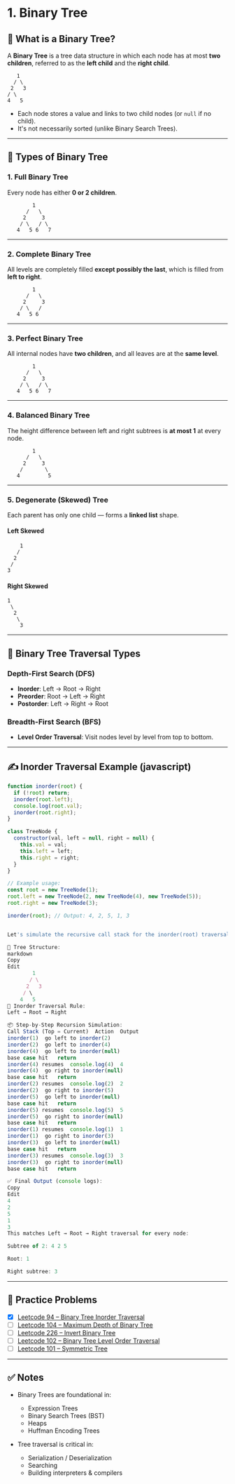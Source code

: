 # 1. Binary Tree

## 🌳 What is a Binary Tree?

A **Binary Tree** is a tree data structure in which each node has at most **two children**, referred to as the **left child** and the **right child**.

```
   1
  / \
 2   3
/ \
4   5 
```

- Each node stores a value and links to two child nodes (or `null` if no child).
- It's not necessarily sorted (unlike Binary Search Trees).

---

## 🌱 Types of Binary Tree

### 1. Full Binary Tree

Every node has either **0 or 2 children**.

```
        1
      /   \
     2     3
    / \   / \
   4   5 6   7
```

---

### 2. Complete Binary Tree

All levels are completely filled **except possibly the last**, which is filled from **left to right**.

```
        1
      /   \
     2     3
    / \   / 
   4   5 6   
```

---

### 3. Perfect Binary Tree

All internal nodes have **two children**, and all leaves are at the **same level**.

```
        1
      /   \
     2     3
    / \   / \
   4   5 6   7
```

---

### 4. Balanced Binary Tree

The height difference between left and right subtrees is **at most 1** at every node.

```
        1
      /   \
     2     3
    /       \
   4         5
```

---

### 5. Degenerate (Skewed) Tree

Each parent has only one child — forms a **linked list** shape.

#### Left Skewed

```
    1
   /
  2
 /
3
```

#### Right Skewed

```
1
 \
  2
   \
    3
```

---

## 🔁 Binary Tree Traversal Types

### Depth-First Search (DFS)

- **Inorder**: Left → Root → Right  
- **Preorder**: Root → Left → Right  
- **Postorder**: Left → Right → Root  

### Breadth-First Search (BFS)

- **Level Order Traversal**: Visit nodes level by level from top to bottom.

---

## ✍️ Inorder Traversal Example (javascript)

```javascript
function inorder(root) {
  if (!root) return;
  inorder(root.left);
  console.log(root.val);
  inorder(root.right);
}
```

```javascript
class TreeNode {
  constructor(val, left = null, right = null) {
    this.val = val;
    this.left = left;
    this.right = right;
  }
}

// Example usage:
const root = new TreeNode(1);
root.left = new TreeNode(2, new TreeNode(4), new TreeNode(5));
root.right = new TreeNode(3);

inorder(root); // Output: 4, 2, 5, 1, 3


```

```javascript

Let's simulate the recursive call stack for the inorder(root) traversal of the following binary tree:

🌳 Tree Structure:
markdown
Copy
Edit
        1
       / \
      2   3
     / \
    4   5
🧠 Inorder Traversal Rule:
Left → Root → Right

📦 Step-by-Step Recursion Simulation:
Call Stack (Top = Current)	Action	Output
inorder(1)	go left to inorder(2)	
inorder(2)	go left to inorder(4)	
inorder(4)	go left to inorder(null)	
base case hit	return	
inorder(4) resumes	console.log(4)	4
inorder(4)	go right to inorder(null)	
base case hit	return	
inorder(2) resumes	console.log(2)	2
inorder(2)	go right to inorder(5)	
inorder(5)	go left to inorder(null)	
base case hit	return	
inorder(5) resumes	console.log(5)	5
inorder(5)	go right to inorder(null)	
base case hit	return	
inorder(1) resumes	console.log(1)	1
inorder(1)	go right to inorder(3)	
inorder(3)	go left to inorder(null)	
base case hit	return	
inorder(3) resumes	console.log(3)	3
inorder(3)	go right to inorder(null)	
base case hit	return	

✅ Final Output (console logs):
Copy
Edit
4
2
5
1
3
This matches Left → Root → Right traversal for every node:

Subtree of 2: 4 2 5

Root: 1

Right subtree: 3


```

---

## 📌 Practice Problems


- [X] [Leetcode 94 – Binary Tree Inorder Traversal](https://leetcode.com/problems/binary-tree-inorder-traversal)
- [ ] [Leetcode 104 – Maximum Depth of Binary Tree](https://leetcode.com/problems/maximum-depth-of-binary-tree)
- [ ] [Leetcode 226 – Invert Binary Tree](https://leetcode.com/problems/invert-binary-tree)
- [ ] [Leetcode 102 – Binary Tree Level Order Traversal](https://leetcode.com/problems/binary-tree-level-order-traversal)
- [ ] [Leetcode 101 – Symmetric Tree](https://leetcode.com/problems/symmetric-tree)

---

## ✅ Notes

- Binary Trees are foundational in:
  - Expression Trees
  - Binary Search Trees (BST)
  - Heaps
  - Huffman Encoding Trees

- Tree traversal is critical in:
  - Serialization / Deserialization
  - Searching
  - Building interpreters & compilers
